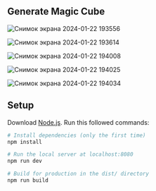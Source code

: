 ## Generate Magic Cube

![Снимок экрана 2024-01-22 193556](https://github.com/iamAlinaaa/threejs_test_task_01/assets/111873795/271706e4-b65c-4aa7-8f27-1119190f264c)

![Снимок экрана 2024-01-22 193614](https://github.com/iamAlinaaa/threejs_test_task_01/assets/111873795/cf369edf-955a-4916-83f1-bd84a8912dc0)

![Снимок экрана 2024-01-22 194008](https://github.com/iamAlinaaa/threejs_test_task_01/assets/111873795/ff50a0ea-0f08-4d7c-912b-544d3a815697)

![Снимок экрана 2024-01-22 194025](https://github.com/iamAlinaaa/threejs_test_task_01/assets/111873795/9da29df5-c6f6-4e05-946c-a913dceddfe0)

![Снимок экрана 2024-01-22 194034](https://github.com/iamAlinaaa/threejs_test_task_01/assets/111873795/935ea013-b60d-43a9-a1b3-010dd69a743a)

## Setup
Download [Node.js](https://nodejs.org/en/download/).
Run this followed commands:

``` bash
# Install dependencies (only the first time)
npm install

# Run the local server at localhost:8080
npm run dev

# Build for production in the dist/ directory
npm run build
```
